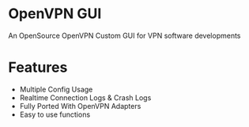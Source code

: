 # OpenVPN GUI
An OpenSource OpenVPN Custom GUI for VPN software developments

# Features
- Multiple Config Usage
- Realtime Connection Logs & Crash Logs
- Fully Ported With OpenVPN Adapters
- Easy to use functions
